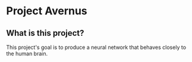 # Project Avernus

## What is this project?
This project's goal is to produce a neural network that behaves closely to the human brain.
